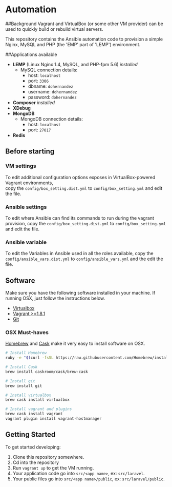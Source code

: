 # Automation
##Background
Vagrant and VirtualBox (or some other VM provider) can be used to quickly build or rebuild virtual servers.

This repository contains the Ansible automation code to provision a simple Nginx, MySQL and PHP (the 'EMP' part of 'LEMP') environment.

##Applications available

- **LEMP** (Linux Nginx 1.4, MySQL, and PHP-fpm 5.6) _installed_
    + MySQL connection details:
        * host: `localhost`
        * port: `3306`
        * dbname: `dohernandez`
        * username: `dohernandez`
        * password: `dohernandez`
- **Composer** _installed_
- **XDebug**
- **MongoDB**
    + MongoDB connection details:
        * host: `localhost`
        * port: `27017`
- **Redis**

## Before starting
### VM settings
To edit additional configuration options exposes in VirtualBox-powered Vagrant environments,  
copy the `config/box_setting.dist.yml` to `config/box_setting.yml` and edit the file.

### Ansible settings
To edit where Ansible can find its commands to run during the vagrant provision, 
copy the `config/box_setting.dist.yml` to `config/box_setting.yml` and edit the file.

### Ansible variable
To edit the Variables in Ansible used in all the roles available, 
copy the `config/ansible_vars.dist.yml` to `config/ansible_vars.yml` and the edit the file.

## Software

Make sure you have the following software installed in your machine. If running OSX, just follow the instructions below.

+ [Virtualbox](https://www.virtualbox.org/wiki/Downloads)
+ [Vagrant >=1.8.1](https://www.vagrantup.com/downloads.html)
+ [Git](https://git-scm.com/downloads)

### OSX Must-haves

[Homebrew](http://brew.sh/) and [Cask](http://caskroom.io/) make it very easy to install software on OSX.

```bash
# Install Homebrew
ruby -e "$(curl -fsSL https://raw.githubusercontent.com/Homebrew/install/master/install)"

# Install Cask
brew install caskroom/cask/brew-cask

# Install git
brew install git

# Install virtualbox
brew cask install virtualbox

# Install vagrant and plugins
brew cask install vagrant
vagrant plugin install vagrant-hostmanager
```

## Getting Started

To get started developing:

1. Clone this repository somewhere.
2. Cd into the repository
3. Run `vagrant up` to get the VM running.
4. Your application code go into `src/<app name>`, ex: `src/laravel`.
5. Your public files go into `src/<app name>/public`, ex: `src/laravel/public`.
